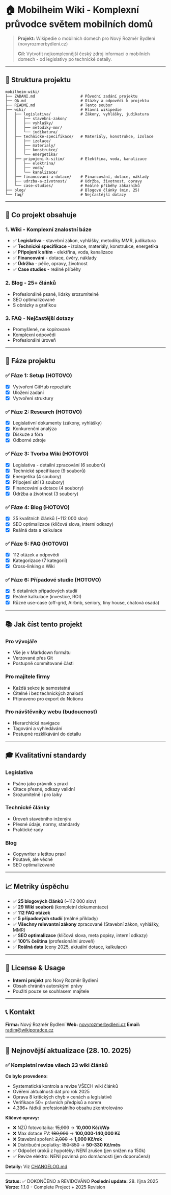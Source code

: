 # 🏠 Mobilheim Wiki - Komplexní průvodce světem mobilních domů

> **Projekt:** Wikipedie o mobilních domech pro Nový Rozměr Bydlení (novyrozmerbydleni.cz)
>
> **Cíl:** Vytvořit nejkomplexnější český zdroj informací o mobilních domech - od legislativy po technické detaily.

---

## 📁 Struktura projektu

```
mobilheim-wiki/
├── ZADANI.md                    # Původní zadání projektu
├── QA.md                        # Otázky a odpovědi k projektu
├── README.md                    # Tento soubor
├── wiki/                        # Hlavní wikipedie
│   ├── legislativa/             # Zákony, vyhlášky, judikatura
│   │   ├── stavebni-zakon/
│   │   ├── vyhlašky/
│   │   ├── metodiky-mmr/
│   │   └── judikatura/
│   ├── technicke-specifikace/   # Materiály, konstrukce, izolace
│   │   ├── izolace/
│   │   ├── materialy/
│   │   ├── konstrukce/
│   │   └── energetika/
│   ├── pripojeni-k-sitim/       # Elektřina, voda, kanalizace
│   │   ├── elektrina/
│   │   ├── voda/
│   │   └── kanalizace/
│   ├── financovani-a-dotace/    # Financování, dotace, náklady
│   ├── udrzba-a-zivotnost/      # Údržba, životnost, opravy
│   └── case-studies/            # Reálné příběhy zákazníků
├── blog/                        # Blogové články (min. 25)
└── faq/                         # Nejčastější dotazy

```

---

## 🎯 Co projekt obsahuje

### 1. **Wiki** - Komplexní znalostní báze
- ✅ **Legislativa** - stavební zákon, vyhlášky, metodiky MMR, judikatura
- ✅ **Technické specifikace** - izolace, materiály, konstrukce, energetika
- ✅ **Připojení k sítím** - elektřina, voda, kanalizace
- ✅ **Financování** - dotace, úvěry, náklady
- ✅ **Údržba** - péče, opravy, životnost
- ✅ **Case studies** - reálné příběhy

### 2. **Blog** - 25+ článků
- Profesionálně psané, lidsky srozumitelné
- SEO optimalizované
- S obrázky a grafikou

### 3. **FAQ** - Nejčastější dotazy
- Promyšlené, ne kopírované
- Komplexní odpovědi
- Profesionální úroveň

---

## 🚀 Fáze projektu

### ✅ Fáze 1: Setup (HOTOVO)
- [x] Vytvoření GitHub repozitáře
- [x] Uložení zadání
- [x] Vytvoření struktury

### ✅ Fáze 2: Research (HOTOVO)
- [x] Legislativní dokumenty (zákony, vyhlášky)
- [x] Konkurenční analýza
- [x] Diskuze a fóra
- [x] Odborné zdroje

### ✅ Fáze 3: Tvorba Wiki (HOTOVO)
- [x] Legislativa - detailní zpracování (6 souborů)
- [x] Technické specifikace (9 souborů)
- [x] Energetika (4 soubory)
- [x] Připojení sítí (3 soubory)
- [x] Financování a dotace (4 soubory)
- [x] Údržba a životnost (3 soubory)

### ✅ Fáze 4: Blog (HOTOVO)
- [x] 25 kvalitních článků (~112 000 slov)
- [x] SEO optimalizace (klíčová slova, interní odkazy)
- [x] Reálná data a kalkulace

### ✅ Fáze 5: FAQ (HOTOVO)
- [x] 112 otázek a odpovědí
- [x] Kategorizace (7 kategorií)
- [x] Cross-linking s Wiki

### ✅ Fáze 6: Případové studie (HOTOVO)
- [x] 5 detailních případových studií
- [x] Reálné kalkulace (investice, ROI)
- [x] Různé use-case (off-grid, Airbnb, seniory, tiny house, chatová osada)

---

## 📚 Jak číst tento projekt

### Pro vývojáře
- Vše je v Markdown formátu
- Verzované přes Git
- Postupně commitované části

### Pro majitele firmy
- Každá sekce je samostatná
- Čitelné i bez technických znalostí
- Připraveno pro export do Notionu

### Pro návštěvníky webu (budoucnost)
- Hierarchická navigace
- Tagování a vyhledávání
- Postupné rozklikávání do detailu

---

## 🎓 Kvalitativní standardy

### Legislativa
- Psáno jako právník s praxí
- Citace přesné, odkazy validní
- Srozumitelně i pro laiky

### Technické články
- Úroveň stavebního inženýra
- Přesné údaje, normy, standardy
- Praktické rady

### Blog
- Copywriter s letitou praxí
- Poutavé, ale věcné
- SEO optimalizované

---

## 📈 Metriky úspěchu

- ✅ **25 blogových článků** (~112 000 slov)
- ✅ **29 Wiki souborů** (kompletní dokumentace)
- ✅ **112 FAQ otázek**
- ✅ **5 případových studií** (reálné příklady)
- ✅ **Všechny relevantní zákony** zpracované (Stavební zákon, vyhlášky, MMR)
- ✅ **SEO optimalizace** (klíčová slova, meta popisy, interní odkazy)
- ✅ **100% čeština** (profesionální úroveň)
- ✅ **Reálná data** (ceny 2025, aktuální dotace, kalkulace)

---

## 🔐 License & Usage

- **Interní projekt** pro Nový Rozměr Bydlení
- Obsah chráněn autorskými právy
- Použití pouze se souhlasem majitele

---

## 📞 Kontakt

**Firma:** Nový Rozměr Bydlení
**Web:** [novyrozmerbydleni.cz](https://novyrozmerbydleni.cz)
**Email:** radim@wikiporadce.cz

---

## 🔄 Nejnovější aktualizace (28. 10. 2025)

### ✅ Kompletní revize všech 23 wiki článků

**Co bylo provedeno:**
- Systematická kontrola a revize VŠECH wiki článků
- Ověření aktuálnosti dat pro rok 2025
- Oprava 8 kritických chyb v cenách a legislativě
- Verifikace 50+ právních předpisů a norem
- 4,396+ řádků profesionálního obsahu zkontrolováno

**Klíčové opravy:**
- ❌ NZÚ fotovoltaika: ~~15,000~~ → **10,000 Kč/kWp**
- ❌ Max dotace FV: ~~180,000~~ → **100,000-140,000 Kč**
- ❌ Stavební spoření: ~~2,000~~ → **1,000 Kč/rok**
- ❌ Distribuční poplatky: ~~150-350~~ → **50-330 Kč/měs**
- ✅ Odpočet úroků z hypotéky: NENÍ zrušen (jen snížen na 150k)
- ✅ Revize elektro: NENÍ povinná pro domácnosti (jen doporučená)

**Detaily:** Viz [CHANGELOG.md](CHANGELOG.md)

---

**Status:** ✅ DOKONČENO a REVIDOVÁNO
**Poslední update:** 28. října 2025
**Verze:** 1.1.0 - Complete Project + 2025 Revision
